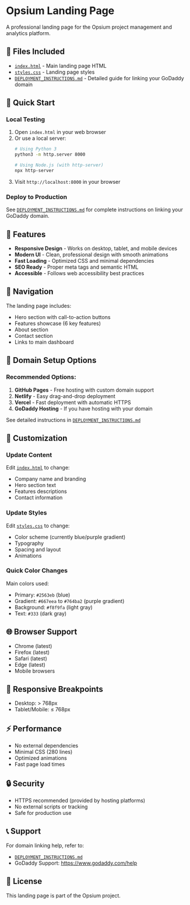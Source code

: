 # Opsium Landing Page

A professional landing page for the Opsium project management and analytics platform.

## 📁 Files Included

- [`index.html`](landing-page/index.html) - Main landing page HTML
- [`styles.css`](landing-page/styles.css) - Landing page styles
- [`DEPLOYMENT_INSTRUCTIONS.md`](landing-page/DEPLOYMENT_INSTRUCTIONS.md) - Detailed guide for linking your GoDaddy domain

## 🚀 Quick Start

### Local Testing
1. Open `index.html` in your web browser
2. Or use a local server:
   ```bash
   # Using Python 3
   python3 -m http.server 8000
   
   # Using Node.js (with http-server)
   npx http-server
   ```
3. Visit `http://localhost:8000` in your browser

### Deploy to Production
See [`DEPLOYMENT_INSTRUCTIONS.md`](landing-page/DEPLOYMENT_INSTRUCTIONS.md) for complete instructions on linking your GoDaddy domain.

## 🎨 Features

- **Responsive Design** - Works on desktop, tablet, and mobile devices
- **Modern UI** - Clean, professional design with smooth animations
- **Fast Loading** - Optimized CSS and minimal dependencies
- **SEO Ready** - Proper meta tags and semantic HTML
- **Accessible** - Follows web accessibility best practices

## 🔗 Navigation

The landing page includes:
- Hero section with call-to-action buttons
- Features showcase (6 key features)
- About section
- Contact section
- Links to main dashboard

## 🎯 Domain Setup Options

### Recommended Options:
1. **GitHub Pages** - Free hosting with custom domain support
2. **Netlify** - Easy drag-and-drop deployment
3. **Vercel** - Fast deployment with automatic HTTPS
4. **GoDaddy Hosting** - If you have hosting with your domain

See detailed instructions in [`DEPLOYMENT_INSTRUCTIONS.md`](landing-page/DEPLOYMENT_INSTRUCTIONS.md)

## 📝 Customization

### Update Content
Edit [`index.html`](landing-page/index.html) to change:
- Company name and branding
- Hero section text
- Features descriptions
- Contact information

### Update Styles
Edit [`styles.css`](landing-page/styles.css) to change:
- Color scheme (currently blue/purple gradient)
- Typography
- Spacing and layout
- Animations

### Quick Color Changes
Main colors used:
- Primary: `#2563eb` (blue)
- Gradient: `#667eea` to `#764ba2` (purple gradient)
- Background: `#f8f9fa` (light gray)
- Text: `#333` (dark gray)

## 🌐 Browser Support

- Chrome (latest)
- Firefox (latest)
- Safari (latest)
- Edge (latest)
- Mobile browsers

## 📱 Responsive Breakpoints

- Desktop: > 768px
- Tablet/Mobile: ≤ 768px

## ⚡ Performance

- No external dependencies
- Minimal CSS (280 lines)
- Optimized animations
- Fast page load times

## 🔒 Security

- HTTPS recommended (provided by hosting platforms)
- No external scripts or tracking
- Safe for production use

## 📞 Support

For domain linking help, refer to:
- [`DEPLOYMENT_INSTRUCTIONS.md`](landing-page/DEPLOYMENT_INSTRUCTIONS.md)
- GoDaddy Support: https://www.godaddy.com/help

## 📄 License

This landing page is part of the Opsium project.